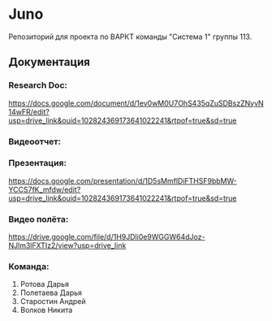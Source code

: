 # Juno
Репозиторий для проекта по ВАРКТ команды "Система 1" группы 113.

## Документация

### Research Doc:
https://docs.google.com/document/d/1ev0wM0U7OhS435qZuSDBszZNyvN14wFR/edit?usp=drive_link&ouid=102824369173641022241&rtpof=true&sd=true
### Видеоотчет:

### Презентация:
https://docs.google.com/presentation/d/1D5sMmflDiFTHSF9bbMW-YCCS7fK_mfdw/edit?usp=drive_link&ouid=102824369173641022241&rtpof=true&sd=true
### Видео полёта:
https://drive.google.com/file/d/1H9JDli0e9WGGW64dJoz-NJlm3lFXTIz2/view?usp=drive_link

### Команда:
1. Ротова Дарья
2. Полетаева Дарья
3. Старостин Андрей
4. Волков Никита
